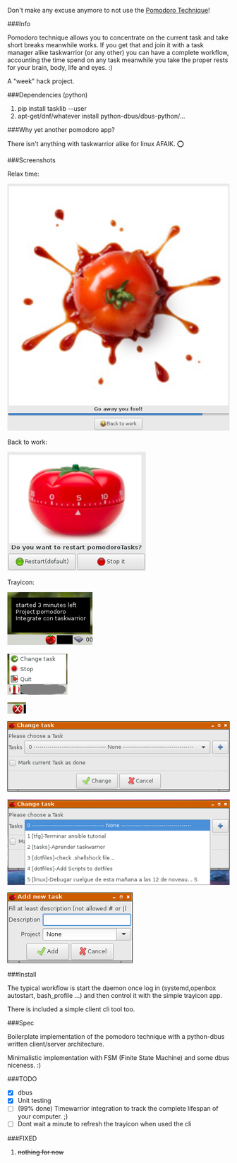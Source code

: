 
Don't make any excuse anymore to not use the [Pomodoro Technique](https://en.wikipedia.org/wiki/Pomodoro_Technique)!


###Info

Pomodoro technique allows you to concentrate on the current task and take short breaks meanwhile works.
If you get that and join it with a task manager alike taskwarrior (or any other) you can have a complete workflow, accounting the time spend on any task meanwhile you take the proper rests for your brain, body, life and eyes. :)

A "week" hack project.


###Dependencies (python)

1. pip install tasklib --user
2. apt-get/dnf/whatever install python-dbus/dbus-python/...


###Why yet another pomodoro app?

There isn't anything with taskwarrior alike for linux AFAIK.  :o:

###Screenshots

Relax time:

![25 minutes passed](images/screenshots/timer1.png "25 minutes passed")

Back to work:

![Back to work?](images/screenshots/timer2.png "Back to work?")

Trayicon:


![Started with tooltip](images/screenshots/started.png "Started with tooltip")

![Paused with menu](images/screenshots/paused.png "Paused with menu")

![Stopped](images/screenshots/stopped.png "Stopped")


![Change Task](images/screenshots/changeTask.png "Change task")

![Change Task 2](images/screenshots/changeTask2.png "Change task 2")

![Add new Task](images/screenshots/addTask.png "Add new Task")


###Install 

The typical workflow is start the daemon once log in (systemd,openbox autostart, bash_profile ...) and 
then control it with the simple trayicon app.

There is included a simple client cli tool too.

###Spec

Boilerplate implementation of the pomodoro technique with a python-dbus written client/server architecture.

Minimalistic implementation with FSM (Finite State Machine) and some dbus niceness. :)


###TODO

- [x] dbus 
- [x] Unit testing
- [ ] \(99% done\) Timewarrior integration to track the complete lifespan of your computer. ;)
- [ ] Dont wait a minute to refresh the trayicon when used the cli

###FIXED

1. ~~nothing for now~~
